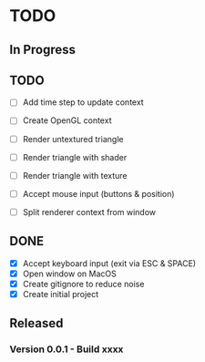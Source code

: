 # TODO


## In Progress


## TODO

- [ ] Add time step to update context
- [ ] Create OpenGL context
- [ ] Render untextured triangle
- [ ] Render triangle with shader
- [ ] Render triangle with texture
- [ ] Accept mouse input (buttons & position)

- [ ] Split renderer context from window


## DONE

- [x] Accept keyboard input (exit via ESC & SPACE)
- [x] Open window on MacOS
- [x] Create gitignore to reduce noise
- [x] Create initial project

## Released


### Version 0.0.1 - Build xxxx
